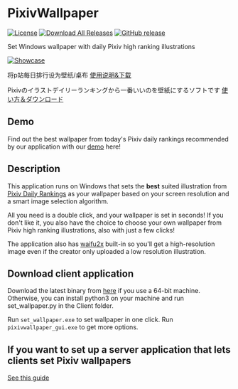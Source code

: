 # PixivWallpaper

[![License](https://img.shields.io/github/license/SingularityF/PixivWallpaper.svg)](https://opensource.org/licenses/MIT)
[![Download All Releases](https://img.shields.io/github/downloads/SingularityF/PixivWallpaper/total.svg)](https://github.com/SingularityF/PixivWallpaper/releases)
[![GitHub release](https://img.shields.io/github/release/SingularityF/PixivWallpaper.svg)](https://github.com/SingularityF/PixivWallpaper/releases/latest)

Set Windows wallpaper with daily Pixiv high ranking illustrations

[![Showcase](https://imgur.com/OkqTJv5.gif)](https://imgur.com/OkqTJv5)

将p站每日排行设为壁纸/桌布 [使用说明&下载](https://github.com/SingularityF/PixivWallpaper/blob/master/README.cn.md)

Pixivのイラストデイリーランキングから一番いいのを壁紙にするソフトです [使い方＆ダウンロード](https://github.com/SingularityF/PixivWallpaper/blob/master/README.jp.md)

## Demo

Find out the best wallpaper from today's Pixiv daily rankings recommended by our application with our [demo](https://singf.space/pixiv/controls/demo) here!

## Description

This application runs on Windows that sets the **best** suited illustration from [Pixiv Daily Rankings](https://www.pixiv.net/ranking.php?mode=daily&content=illust) as your wallpaper based on your screen resolution and a smart image selection algorithm.

All you need is a double click, and your wallpaper is set in seconds! If you don't like it, you also have the choice to choose your own wallpaper from Pixiv high ranking illustrations, also with just a few clicks!

The application also has [waifu2x](https://github.com/nagadomi/waifu2x) built-in so you'll get a high-resolution image even if the creator only uploaded a low resolution illustration.

## Download client application

Download the latest binary from [here](https://github.com/SingularityF/PixivWallpaper/releases) if you use a 64-bit machine. Otherwise, you can install python3 on your machine and run set_wallpaper.py in the Client folder.

Run `set_wallpaper.exe` to set wallpaper in one click. Run `pixivwallpaper_gui.exe` to get more options.

## If you want to set up a server application that lets clients set Pixiv wallpapers

[See this guide](https://github.com/SingularityF/PixivWallpaper/blob/master/Server/README.md)

